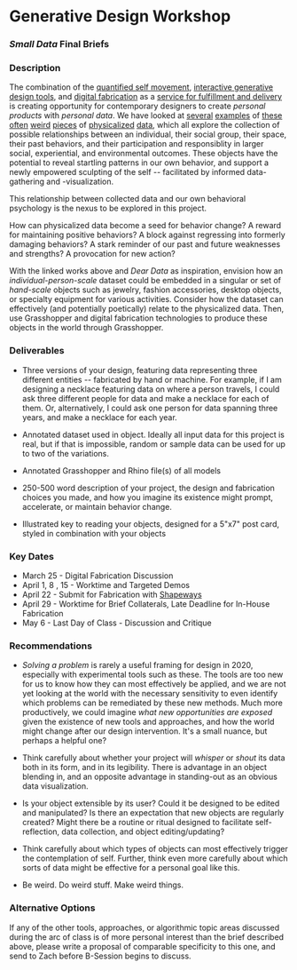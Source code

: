 # Generative Design Workshop 

### *Small Data* Final Briefs

### Description

The combination of the [quantified self movement](http://feltron.com/), [interactive generative design tools](https://www.shapediver.com/), and [digital fabrication](https://www.shapeways.com/) as a [service for fulfillment and delivery](https://www.shapeways.com/business/whitelabel-shipping-solutions) is creating opportunity for contemporary designers to create *personal products* with *personal data*. We have looked at [several](https://iohanna.com/Form-Follows-Data) [examples](http://www.stefanieposavec.com/airtransformed) of [these](https://www.pentagram.com/work/giorgia-lupi-other-stories/story) [often](http://paulheinicker.com/goodnightsms/) [weird](http://meshu.io/) [pieces](http://mischertraxler.com/) of [physicalized](https://www.adriensegal.com/) [data](https://madmuseum.org/sonic-arcade-audiowear), which all explore the collection of possible relationships between an individual, their social group, their space, their past behaviors, and their participation and responsiblity in larger social, experiential, and environmental outcomes. These objects have the potential to reveal startling patterns in our own behavior, and support a newly empowered sculpting of the self -- facilitated by informed data-gathering and -visualization.

This relationship between collected data and our own behavioral psychology is the nexus to be explored in this project.

How can physicalized data become a seed for behavior change? A  reward for maintaining positive behaviors? A block against regressing into formerly damaging behaviors? A stark reminder of our past and future weaknesses and strengths? A provocation for new action?

With the linked works above and *Dear Data* as inspiration, envision how an *individual-person-scale* dataset could be embedded in a singular or set of *hand-scale* objects such as jewelry, fashion accessories, desktop objects, or specialty equipment for various activities. Consider how the dataset can effectively (and potentially poetically) relate to the physicalized data. Then, use Grasshopper and digital fabrication technologies to produce these objects in the world through Grasshopper.


### Deliverables

- Three versions of your design, featuring data representing three different entities -- fabricated by hand or machine. For example, if I am designing a necklace featuring data on where a person travels, I could ask three different people for data and make a necklace for each of them. Or, alternatively, I could ask one person for data spanning three years, and make a necklace for each year.

- Annotated dataset used in object. Ideally all input data for this project is real, but if that is impossible, random or sample data can be used for up to two of the variations.

- Annotated Grasshopper and Rhino file(s) of all models

- 250-500 word description of your project, the design and fabrication choices you made, and how you imagine its existence might prompt, accelerate, or maintain behavior change. 

- Illustrated key to reading your objects, designed for a 5"x7" post card, styled in combination with your objects


### Key Dates

- March 25 - Digital Fabrication Discussion
- April 1, 8 , 15 - Worktime and Targeted Demos
- April 22 - Submit for Fabrication with [Shapeways](https://support.shapeways.com/hc/en-us/articles/360008366133-How-long-will-it-take-to-print-my-models-)
- April 29 - Worktime for Brief Collaterals, Late Deadline for In-House Fabrication
- May 6 - Last Day of Class - Discussion and Critique


### Recommendations

- *Solving a problem* is rarely a useful framing for design in 2020, especially with experimental tools such as these. The tools are too new for us to know how they can most effectively be applied, and we are not yet looking at the world with the necessary sensitivity to even identify which problems can be remediated by these new methods. Much more productively, we could imagine *what new opportunities are exposed* given the existence of new tools and approaches, and how the world might change after our design intervention. It's a small nuance, but perhaps a helpful one? 

- Think carefully about whether your project will *whisper* or *shout* its data both in its form, and in its legibility. There is advantage in an object blending in, and an opposite advantage in standing-out as an obvious data visualization.

- Is your object extensible by its user? Could it be designed to be edited and manipulated? Is there an expectation that new objects are regularly created? Might there be a routine or ritual designed to facilitate self-reflection, data collection, and object editing/updating?

- Think carefully about which types of objects can most effectively trigger the contemplation of self. Further, think even more carefully about which sorts of data might be effective for a personal goal like this.

- Be weird. Do weird stuff. Make weird things. 


### Alternative Options

If any of the other tools, approaches, or algorithmic topic areas discussed during the arc of class is of more personal interest than the brief described above, please write a proposal of comparable specificity to this one, and send to Zach before B-Session begins to discuss.


